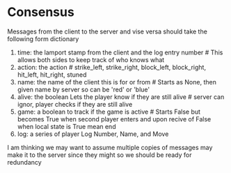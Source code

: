 # Consensus

Messages from the client to the server and vise versa should take the following form
dictionary 

 1) time: the lamport stamp from the client and the log entry number         # This allows both sides to keep track of who knows what
 2) action: the action                 # strike_left, strike_right, block_left, block_right, hit_left, hit_right, stuned
 3) name: the name of the client this is for or from         # Starts as None, then given name by server so can be 'red' or 'blue'
 4) alive: the boolean Lets the player know if they are still alive     # server can ignor, player checks if they are still alive
 5) game: a boolean to track if the game is active      # Starts False but becomes True when second player enters and upon recive of False when local state is True mean end
 6) log: a series of player Log Number, Name, and Move
  
  I am thinking we may want to assume multiple copies of messages may make it to the server since they might so we should be ready for redundancy 
